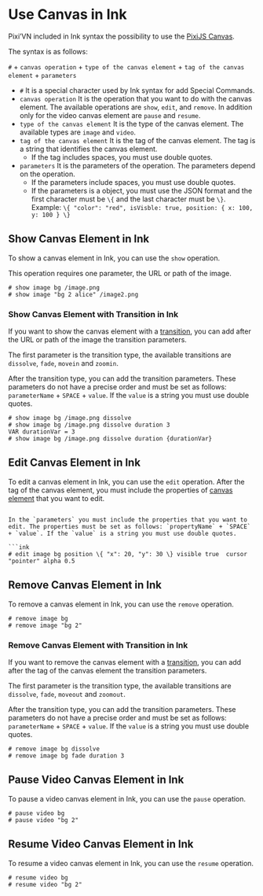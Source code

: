 # Use Canvas in Ink

Pixi’VN included in Ink syntax the possibility to use the [PixiJS Canvas](/start/canvas.md).

The syntax is as follows:

`#` + `canvas operation` + `type of the canvas element` + `tag of the canvas element` + `parameters`

* `#` It is a special character used by Ink syntax for add Special Commands.
* `canvas operation` It is the operation that you want to do with the canvas element. The available operations are `show`, `edit`, and `remove`. In addition only for the video canvas element are `pause` and `resume`.
* `type of the canvas element` It is the type of the canvas element. The available types are `image` and `video`.
* `tag of the canvas element` It is the tag of the canvas element. The tag is a string that identifies the canvas element.
  * If the tag includes spaces, you must use double quotes.
* `parameters` It is the parameters of the operation. The parameters depend on the operation.
  * If the parameters include spaces, you must use double quotes.
  * If the parameters is a object, you must use the JSON format and the first character must be `\{` and the last character must be `\}`. Example: `\{ "color": "red", isVisble: true, position: { x: 100, y: 100 } \}`

## Show Canvas Element in Ink

To show a canvas element in Ink, you can use the `show` operation.

This operation requires one parameter, the URL or path of the image.

```ink
# show image bg /image.png
# show image "bg 2 alice" /image2.png
```

### Show Canvas Element with Transition in Ink

If you want to show the canvas element with a [transition](/start/transition.md), you can add after the URL or path of the image the transition parameters.

The first parameter is the transition type, the available transitions are `dissolve`, `fade`, `movein` and `zoomin`.

After the transition type, you can add the transition parameters. These parameters do not have a precise order and must be set as follows: `parameterName` + `SPACE` + `value`. If the `value` is a string you must use double quotes.

```ink
# show image bg /image.png dissolve
# show image bg /image.png dissolve duration 3
VAR durationVar = 3
# show image bg /image.png dissolve duration {durationVar}
```

## Edit Canvas Element in Ink

To edit a canvas element in Ink, you can use the `edit` operation. After the tag of the canvas element, you must include the properties of [canvas element](/start/canvas-elements.md) that you want to edit.

```ink

In the `parameters` you must include the properties that you want to edit. The properties must be set as follows: `propertyName` + `SPACE` + `value`. If the `value` is a string you must use double quotes.

```ink
# edit image bg position \{ "x": 20, "y": 30 \} visible true  cursor "pointer" alpha 0.5 
```

## Remove Canvas Element in Ink

To remove a canvas element in Ink, you can use the `remove` operation.

```ink
# remove image bg
# remove image "bg 2"
```

### Remove Canvas Element with Transition in Ink

If you want to remove the canvas element with a [transition](/start/transition.md), you can add after the tag of the canvas element the transition parameters.

The first parameter is the transition type, the available transitions are `dissolve`, `fade`, `moveout` and `zoomout`.

After the transition type, you can add the transition parameters. These parameters do not have a precise order and must be set as follows: `parameterName` + `SPACE` + `value`. If the `value` is a string you must use double quotes.

```ink
# remove image bg dissolve
# remove image bg fade duration 3
```

## Pause Video Canvas Element in Ink

To pause a video canvas element in Ink, you can use the `pause` operation.

```ink
# pause video bg
# pause video "bg 2"
```

## Resume Video Canvas Element in Ink

To resume a video canvas element in Ink, you can use the `resume` operation.

```ink
# resume video bg
# resume video "bg 2"
```

